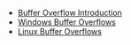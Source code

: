 - [Buffer Overflow Introduction](#Buffer-Overflow-Introduction)
- [Windows Buffer Overflows](#Windows-Buffer-Overflows)
- [Linux Buffer Overflows](#Linux-Buffer-Overflows)
